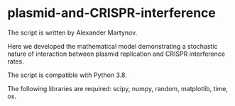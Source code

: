 # plasmid-and-CRISPR-interference
The script is written by Alexander Martynov.

Here we developed the mathematical model demonstrating a stochastic nature of interaction between plasmid replication and CRISPR interference rates.

The script is compatible with Python 3.8.

The following libraries are required: scipy, numpy, random, matplotlib, time, os.
